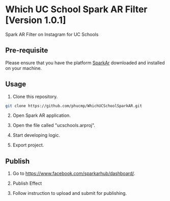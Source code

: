 # Which UC School Spark AR Filter [Version 1.0.1]
Spark AR Filter on Instagram for UC Schools

## Pre-requisite

Please ensure that you have the platform [SparkAr](https://sparkar.facebook.com/ar-studio/download/) downloaded and installed on your machine.

## Usage

1. Clone this repository.
```bash
git clone https://github.com/phucmp/WhichUCSchoolSparkAR.git
```

2. Open Spark AR application.

3. Open the file called "ucschools.arproj".

4. Start developing logic. 

5. Export project.

## Publish

1. Go to https://www.facebook.com/sparkarhub/dashboard/.

2. Publish Effect

3. Follow instruction to upload and submit for publishing.